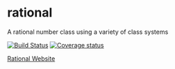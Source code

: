 # rational
A rational number class using a variety of class systems

[![Build Status](https://travis-ci.org/bertcarnell/rational.svg?branch=master)](https://travis-ci.org/bertcarnell/rational)
[![Coverage status](https://codecov.io/gh/bertcarnell/rational/branch/master/graph/badge.svg)](https://codecov.io/github/bertcarnell/rational?branch=master)

[Rational Website](https://bertcarnell.github.io/rational/)
